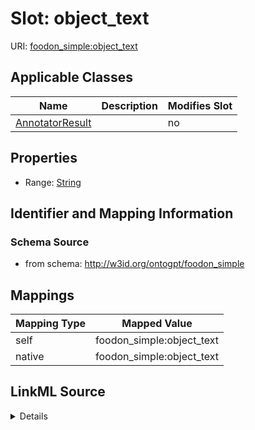 

# Slot: object_text

URI: [foodon_simple:object_text](http://w3id.org/ontogpt/foodon_simpleobject_text)



<!-- no inheritance hierarchy -->





## Applicable Classes

| Name | Description | Modifies Slot |
| --- | --- | --- |
| [AnnotatorResult](AnnotatorResult.md) |  |  no  |







## Properties

* Range: [String](String.md)





## Identifier and Mapping Information







### Schema Source


* from schema: http://w3id.org/ontogpt/foodon_simple




## Mappings

| Mapping Type | Mapped Value |
| ---  | ---  |
| self | foodon_simple:object_text |
| native | foodon_simple:object_text |




## LinkML Source

<details>
```yaml
name: object_text
from_schema: http://w3id.org/ontogpt/foodon_simple
rank: 1000
alias: object_text
owner: AnnotatorResult
domain_of:
- AnnotatorResult
range: string

```
</details>